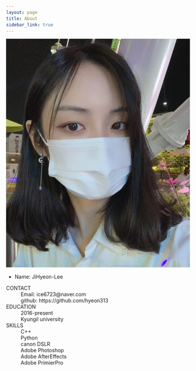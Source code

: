 ```yaml
---
layout: page
title: About
sidebar_link: true
---
```


<!--![profile](_images/profile.jpg)-->
<!--![profile](https://github.com/hyeon313/hyeon313.github.io/blob/master/_images/profile.jpg)-->
<!--<img src="_images/profile.jpg" alt="profile">-->
<!--<img src="https://github.com/hyeon313/hyeon313.github.io/blob/master/_images/profile.jpg">-->

![profile](https://raw.githubusercontent.com/hyeon313/hyeon313.github.io/master/_images/profile.jpg)


* Name: JiHyeon-Lee

<d1>
  <dt>CONTACT</dt>
  <dd>Email: ice6723@naver.com</dd>
  <dd>github: https://github.com/hyeon313</dd>
  
  <dt>EDUCATION</dt>
    <dd>2016-present</dd>
    <dd>Kyungil university</dd>
  
  <dt>SKILLS</dt>
    <dd>C++</dd>
    <dd>Python</dd>
    <dd>canon DSLR</dd>
    <dd>Adobe Photoshop</dd>
    <dd>Adobe AfterEffects</dd>
    <dd>Adobe PrimierPro</dd>
</d1>

